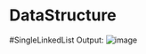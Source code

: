 # DataStructure
#SingleLinkedList 
Output:
![image](https://github.com/user-attachments/assets/14838ec4-112d-4759-8334-38357c90480b)
